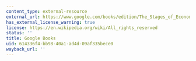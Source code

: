 ```yaml
---
content_type: external-resource
external_url: https://www.google.com/books/edition/The_Stages_of_Economic_Growth/5LxkAwAAQBAJ?hl=en&gbpv=1
has_external_license_warning: true
license: https://en.wikipedia.org/wiki/All_rights_reserved
status: ''
title: Google Books
uid: 614336f4-bb98-40a1-ad4d-09af335bece0
wayback_url: ''
---
```

